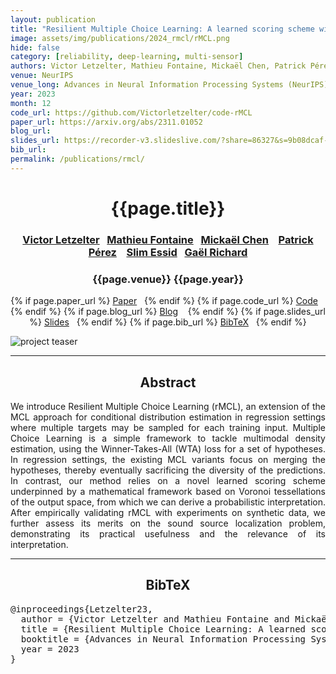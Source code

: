```yaml
---
layout: publication
title: "Resilient Multiple Choice Learning: A learned scoring scheme with application to audio scene analysis"
image: assets/img/publications/2024_rmcl/rMCL.png
hide: false
category: [reliability, deep-learning, multi-sensor]
authors: Victor Letzelter, Mathieu Fontaine, Mickaël Chen, Patrick Pérez, Slim Essid, and Gaël Richard
venue: NeurIPS
venue_long: Advances in Neural Information Processing Systems (NeurIPS)
year: 2023
month: 12
code_url: https://github.com/Victorletzelter/code-rMCL
paper_url: https://arxiv.org/abs/2311.01052
blog_url:
slides_url: https://recorder-v3.slideslive.com/?share=86327&s=9b08dcaf-9905-4f10-a399-f6aa4aee047f
bib_url:
permalink: /publications/rmcl/
---
```


<h1 align="center"> {{page.title}} </h1>
<!-- Simple call of authors -->
<!-- <h3 align="center"> {{page.authors}} </h3> -->
<!-- Alternatively you can add links to author pages -->
<h3 align="center">  <a href="https://victorletzelter.github.io">Victor Letzelter</a>&nbsp;&nbsp; <a href="https://matfontaine.github.io/">Mathieu Fontaine</a>&nbsp;&nbsp; <a href="https://sites.google.com/view/mickaelchen/home">Mickaël Chen</a> &nbsp;&nbsp;  <a href="https://ptrckprz.github.io/">Patrick Pérez</a> &nbsp;&nbsp; <a href="https://perso.telecom-paristech.fr/essid/">Slim Essid</a>&nbsp;&nbsp; <a href="https://www.telecom-paris.fr/gael-richard">Gaël Richard</a></h3>


<h3 align="center"> {{page.venue}} {{page.year}} </h3>

<div align="center">
  <p>
    {% if page.paper_url %}
    <a href="{{ page.paper_url }}"><i class="far fa-file-pdf"></i> Paper</a>&nbsp;&nbsp;
    {% endif %}
    {% if page.code_url %}
    <a href="{{ page.code_url }}"><i class="fab fa-github"></i> Code</a> &nbsp;&nbsp;
    {% endif %}
    {% if page.blog_url %}
    <a href="{{ page.blog_url }}"><i class="fab fa-blogger"></i> Blog</a> &nbsp;&nbsp;
    {% endif %}
    {% if page.slides_url %}
    <a href="{{ page.slides_url }}"><i class="far fa-file-pdf"></i> Slides</a>&nbsp;&nbsp;
    {% endif %}
    {% if page.bib_url %}
    <a href="{{ page.bib_url}}"><i class="far fa-file-alt"></i> BibTeX</a>&nbsp;&nbsp;
    {% endif %}
  </p>
</div>

<div class="publication-teaser">
    <img src="../../{{ page.image }}" alt="project teaser"/>
</div>


<hr>

<h2  align="center"> Abstract</h2>

<p align="justify">We introduce Resilient Multiple Choice Learning (rMCL), an extension of the MCL approach for conditional distribution estimation in regression settings where multiple targets may be sampled for each training input. Multiple Choice Learning is a simple framework to tackle multimodal density estimation, using the Winner-Takes-All (WTA) loss for a set of hypotheses. In regression settings, the existing MCL variants focus on merging the hypotheses, thereby eventually sacrificing the diversity of the predictions. In contrast, our method relies on a novel learned scoring scheme underpinned by a mathematical framework based on Voronoi tessellations of the output space, from which we can derive a probabilistic interpretation. After empirically validating rMCL with experiments on synthetic data, we further assess its merits on the sound source localization problem, demonstrating its practical usefulness and the relevance of its interpretation.</p>


<hr>


<h2  align="center">BibTeX</h2>
<left>
  <pre class="bibtex-box">
@inproceedings{Letzelter23,
  author = {Victor Letzelter and Mathieu Fontaine and Mickaël Chen and Patrick Pérez and Gael Richard and Slim Essid},
  title = {Resilient Multiple Choice Learning: A learned scoring scheme with application to audio scene analysis},
  booktitle = {Advances in Neural Information Processing Systems},
  year = 2023
}</pre>
</left>

<br>
